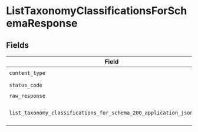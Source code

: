# ListTaxonomyClassificationsForSchemaResponse


## Fields

| Field                                                                                                                                                 | Type                                                                                                                                                  | Required                                                                                                                                              | Description                                                                                                                                           |
| ----------------------------------------------------------------------------------------------------------------------------------------------------- | ----------------------------------------------------------------------------------------------------------------------------------------------------- | ----------------------------------------------------------------------------------------------------------------------------------------------------- | ----------------------------------------------------------------------------------------------------------------------------------------------------- |
| `content_type`                                                                                                                                        | *str*                                                                                                                                                 | :heavy_check_mark:                                                                                                                                    | N/A                                                                                                                                                   |
| `status_code`                                                                                                                                         | *int*                                                                                                                                                 | :heavy_check_mark:                                                                                                                                    | N/A                                                                                                                                                   |
| `raw_response`                                                                                                                                        | [requests.Response](https://requests.readthedocs.io/en/latest/api/#requests.Response)                                                                 | :heavy_minus_sign:                                                                                                                                    | N/A                                                                                                                                                   |
| `list_taxonomy_classifications_for_schema_200_application_json_object`                                                                                | [Optional[ListTaxonomyClassificationsForSchema200ApplicationJSON]](../../models/operations/listtaxonomyclassificationsforschema200applicationjson.md) | :heavy_minus_sign:                                                                                                                                    | List of taxonomy classifications                                                                                                                      |